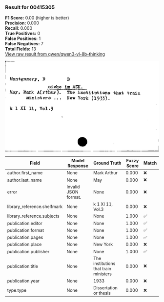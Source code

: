 ### Result for 00415305
**F1 Score:** 0.00 (higher is better)<br>**Precision:** 0.000<br>**Recall:** 0.000<br>**True Positives:** 0<br>**False Positives:** 1<br>**False Negatives:** 7<br>**Total Fields:** 13<br>[View raw result from qwen/qwen3-vl-8b-thinking](https://github.com/RISE-UNIBAS/humanities_data_benchmark/blob/main/results/2025-10-17/T0247/request_T0247_00415305.json)

<img src="https://github.com/RISE-UNIBAS/humanities_data_benchmark/blob/main/benchmarks/zettelkatalog/images/00415305.jpg?raw=true" alt="00415305" width="600px">

| Field | Model Response | Ground Truth | Fuzzy Score | Match |
|-------|----------------|--------------|-------------|-------|
| author.first_name | None | Mark Arthur | 0.000 | ❌ |
| author.last_name | None | May | 0.000 | ❌ |
| error | Invalid JSON format. | None | 0.000 | ❌ |
| library_reference.shelfmark | None | k 1 XI 11, Vol.3 | 0.000 | ❌ |
| library_reference.subjects | None | None | 1.000 | ✅ |
| publication.editor | None | None | 1.000 | ✅ |
| publication.format | None | None | 1.000 | ✅ |
| publication.pages | None | None | 1.000 | ✅ |
| publication.place | None | New York | 0.000 | ❌ |
| publication.publisher | None | None | 1.000 | ✅ |
| publication.title | None | The institutions that train ministers | 0.000 | ❌ |
| publication.year | None | 1933 | 0.000 | ❌ |
| type.type | None | Dissertation or thesis | 0.000 | ❌ |

